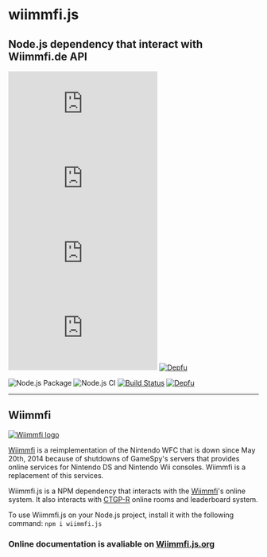 # wiimmfi.js
## Node.js dependency that interact with Wiimmfi.de API

![Version](https://img.shields.io/github/package-json/v/GreepTheSheep/wiimmfi.js)
[![license](https://img.shields.io/github/license/GreepTheSheep/wiimmfi.js)](https://github.com/GreepTheSheep/wiimmfi.js/blob/main/LICENSE)
![Size](https://img.shields.io/github/repo-size/GreepTheSheep/wiimmfi.js)
[![Star](https://img.shields.io/github/stars/GreepTheSheep/wiimmfi.js)](https://github.com/GreepTheSheep/wiimmfi.js/stargazers)
[![Depfu](https://badges.depfu.com/badges/f104d96f4b56f88d6b5ad51755ed2c70/status.svg)](https://depfu.com)

![Node.js Package](https://github.com/GreepTheSheep/wiimmfi.js/workflows/Node.js%20Package/badge.svg?branch=main)
![Node.js CI](https://github.com/GreepTheSheep/wiimmfi.js/workflows/Node.js%20CI/badge.svg?branch=main)
[![Build Status](https://travis-ci.com/GreepTheSheep/wiimmfi.js.svg?branch=main)](https://travis-ci.com/GreepTheSheep/wiimmfi.js)
[![Depfu](https://badges.depfu.com/badges/f104d96f4b56f88d6b5ad51755ed2c70/count.svg)](https://depfu.com/github/GreepTheSheep/wiimmfi.js?project_id=22266)


---
## Wiimmfi
[![Wiimmfi logo](https://wiimmfi.de/images/wiimmfi-dark.svg)](https://www.wimmfi.de)

[Wiimmfi](https://www.wimmfi.de) is a reimplementation of the Nintendo WFC that is down since May 20th, 2014 because of shutdowns of GameSpy's servers that provides online services for Nintendo DS and Nintendo Wii consoles. Wiimmfi is a replacement of this services.

Wiimmfi.js is a NPM dependency that interacts with the [Wiimmfi](https://www.wimmfi.de)'s online system.
It also interacts with [CTGP-R](https://chadsoft.co.uk) online rooms and leaderboard system.

To use Wiimmfi.js on your Node.js project, install it with the following command:
```npm i wiimmfi.js```

### Online documentation is avaliable on [Wiimmfi.js.org](https://wiimmfi.js.org)
